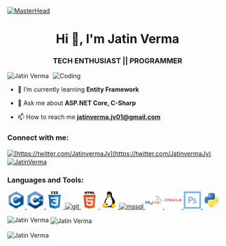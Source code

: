 <!-- - 👋 Hi, I’m @VermaJV
- 👀 I’m interested in ...
- 🌱 I’m currently learning ...
- 💞️ I’m looking to collaborate on ...
- 📫 How to reach me ... -->

<!---
VermaJV/VermaJV is a ✨ special ✨ repository because its `README.md` (this file) appears on your GitHub profile.
You can click the Preview link to take a look at your changes.
--->


[![MasterHead](https://3.bp.blogspot.com/-1TUnd-5tB84/Uu-z_w9I5jI/AAAAAAAAAZE/sOYiuPRaLiA/s1600/sample.gif.gif)](https://rishavchanda.io)

<h1 align="center">Hi 👋, I'm Jatin Verma</h1>
<h3 align="center">TECH ENTHUSIAST || PROGRAMMER</h3>
<img align="right" alt="Coding" width="400" src="https://cdn.dribbble.com/users/926537/screenshots/4502924/python-2.gif">


<p align="left"> <img src="https://komarev.com/ghpvc/?username=vermaJV&label=Profile%20views&color=0e75b6&style=flat" alt="Jatin Verma" /> </p>


- 🌱 I’m currently learning **Entity Framework**

- 💬 Ask me about **ASP.NET Core, C-Sharp**

- 📫 How to reach me **jatinverma.jv01@gmail.com**

<h3 align="left">Connect with me:</h3>
<p align="left">
<a href="https://twitter.com/JatinvermaJv" target="blank"><img align="center" src="https://raw.githubusercontent.com/rahuldkjain/github-profile-readme-generator/master/src/images/icons/Social/twitter.svg" alt="[https://twitter.com/JatinvermaJv](https://twitter.com/JatinvermaJv)" height="30" width="40" /></a><a href="https://www.linkedin.com/in/jatin-verma-b04192250/" target="blank"><img align="center" src="https://raw.githubusercontent.com/rahuldkjain/github-profile-readme-generator/master/src/images/icons/Social/linked-in-alt.svg" alt="JatinVerma" height="30" width="40" /></a>
  
</p>

<h3 align="left">Languages and Tools:</h3>
<p align="left"> <a href="https://www.cprogramming.com/" target="_blank" rel="noreferrer"> <img src="https://raw.githubusercontent.com/devicons/devicon/master/icons/c/c-original.svg" alt="c" width="40" height="40"/> </a> <a href="https://www.w3schools.com/cpp/" target="_blank" rel="noreferrer"> <img src="https://raw.githubusercontent.com/devicons/devicon/master/icons/cplusplus/cplusplus-original.svg" alt="cplusplus" width="40" height="40"/> </a> <a href="https://www.w3schools.com/css/" target="_blank" rel="noreferrer"> <img src="https://raw.githubusercontent.com/devicons/devicon/master/icons/css3/css3-original-wordmark.svg" alt="css3" width="40" height="40"/> </a> <a href="https://git-scm.com/" target="_blank" rel="noreferrer"> <img src="https://www.vectorlogo.zone/logos/git-scm/git-scm-icon.svg" alt="git" width="40" height="40"/> </a> <a href="https://www.w3.org/html/" target="_blank" rel="noreferrer"> <img src="https://raw.githubusercontent.com/devicons/devicon/master/icons/html5/html5-original-wordmark.svg" alt="html5" width="40" height="40"/> </a> <a href="https://www.linux.org/" target="_blank" rel="noreferrer"> <img src="https://raw.githubusercontent.com/devicons/devicon/master/icons/linux/linux-original.svg" alt="linux" width="40" height="40"/> </a> <a href="https://www.microsoft.com/en-us/sql-server" target="_blank" rel="noreferrer"> <img src="https://www.svgrepo.com/show/303229/microsoft-sql-server-logo.svg" alt="mssql" width="40" height="40"/> </a> <a href="https://www.mysql.com/" target="_blank" rel="noreferrer"> <img src="https://raw.githubusercontent.com/devicons/devicon/master/icons/mysql/mysql-original-wordmark.svg" alt="mysql" width="40" height="40"/> </a> <a href="https://www.oracle.com/" target="_blank" rel="noreferrer"> <img src="https://raw.githubusercontent.com/devicons/devicon/master/icons/oracle/oracle-original.svg" alt="oracle" width="40" height="40"/> </a> <a href="https://www.photoshop.com/en" target="_blank" rel="noreferrer"> <img src="https://raw.githubusercontent.com/devicons/devicon/master/icons/photoshop/photoshop-line.svg" alt="photoshop" width="40" height="40"/> </a> <a href="https://www.python.org" target="_blank" rel="noreferrer"> <img src="https://raw.githubusercontent.com/devicons/devicon/master/icons/python/python-original.svg" alt="python" width="40" height="40"/> </a> </p>

<p><img align="left" src="https://github-readme-stats.vercel.app/api/top-langs?username=vermaJV&show_icons=true&locale=en&layout=compact" alt="Jatin Verma" /></p>

<p>&nbsp;<img align="center" src="https://github-readme-stats.vercel.app/api?username=vermaJV&show_icons=true&locale=en" alt="Jatin Verma" /></p>

<p><img align="center" src="https://github-readme-streak-stats.herokuapp.com/?user=vermaJV&" alt="Jatin Verma" /></p>

